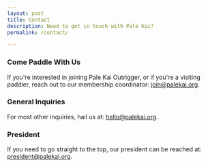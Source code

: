 ```yaml
---
layout: post
title: Contact
description: Need to get in touch with Pale Kai?
permalink: /contact/

---
```


<div class="row">
	<div class="12u 12u$(medium)">
		<h3>Come Paddle With  Us</h3>
		<p>If you're interested in joining Pale Kai Outrigger, or if you're a visiting paddler, reach out to our membership coordinator:
        <a href="mailto://join@palekai.org">join@palekai.org</a>.</p>
    </div>
</div>
<div class="row">
	<div class="12u 12u$(medium)">
		<h3>General Inquiries</h3>
		<p>For most other inquiries, hail us at:
        <a href="mailto://hello@palekai.org">hello@palekai.org</a>.</p>
    </div>
</div>
<div class="row">
	<div class="12u 12u$(medium)">
		<h3>President</h3>
		<p>If you need to go straight to the top, our president can be reached at:
		<a href="mailto://president@palekai.org">president@palekai.org</a>.</p>
        <!--<strong>Mobile: </strong><a href="callto://805-441-7241">805-441-7241</a></p>-->
	</div>
</div>

